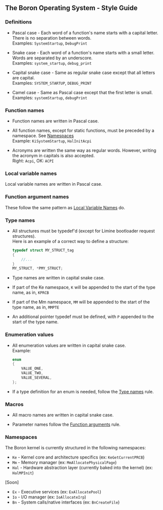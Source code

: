 ## The Boron Operating System - Style Guide

### Definitions

* Pascal case - Each word of a function's name starts with a capital letter. There is no separation between words. <br>
  Examples: `SystemStartup`, `DebugPrint`

* Snake case  - Each word of a function's name starts with a small letter. Words are separated by an underscore. <br>
  Examples: `system_startup`, `debug_print`

* Capital snake case - Same as regular snake case except that all letters are capital. <br>
  Examples: `SYSTEM_STARTUP`, `DEBUG_PRINT`

* Camel case - Same as Pascal case except that the first letter is small. <br>
  Examples: `systemStartup`, `debugPrint`

### Function names

* Function names are written in Pascal case.

* All function names, except for static functions, must be preceded by a namespace. See [Namespaces](#namespaces) <br>
  Example: `KiSystemStartup`, `HalInitAcpi`

* Acronyms are written the same way as regular words. However, writing the acronym in capitals is also accepted. <br>
  Right: `Acpi`, OK: `ACPI`

### Local variable names

Local variable names are written in Pascal case.

### Function argument names

These follow the same pattern as [Local Variable Names](#local-variable-names) do.

### Type names

* All structures must be typedef'd (except for Limine bootloader request structures). <br>
  Here is an example of a correct way to define a structure:
  
  ```c
  typedef struct MY_STRUCT_tag
  {
      //...
  }
  MY_STRUCT, *PMY_STRUCT;
  ```

* Type names are written in capital snake case.

* If part of the Ke namespace, `K` will be appended to the start of the type name, as in, `KPRCB`

* If part of the Mm namespace, `MM` will be appended to the start of the type name, as in, `MMPTE`

* An additional pointer typedef must be defined, with `P` appended to the start of the type name.

### Enumeration values

* All enumeration values are written in capital snake case. <br>
  Example:
  
  ```c
  enum
  {
      VALUE_ONE,
	  VALUE_TWO,
	  VALUE_SEVERAL,
  };
  ```

* If a type definition for an enum is needed, follow the [Type names](#type-names) rule.

### Macros

* All macro names are written in capital snake case.

* Parameter names follow the [Function arguments](#function-argument-names) rule.

### Namespaces

The Boron kernel is currently structured in the following namespaces:

* `Ke` - Kernel core and architecture specifics  (ex: `KeGetCurrentPRCB`)
* `Mm` - Memory manager (ex: `MmAllocatePhysicalPage`)
* `Hal` - Hardware abstraction layer (currently baked into the kernel) (ex: `HalMPInit`)

[Soon]
* `Ex` - Executive services (ex: `ExAllocatePool`)
* `Io` - I/O manager (ex: `IoAllocateIrp`)
* `Bn` - System calls/native interfaces (ex: `BnCreateFile`)

